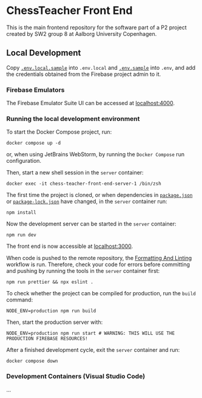 # ChessTeacher Front End

This is the main frontend repository for the software part of a P2 project created by SW2 group 8 at Aalborg University
Copenhagen.

## Local Development

Copy [`.env.local.sample`](./.env.local.sample) into `.env.local` and [`.env.sample`](./.env.sample) into `.env`, and
add the credentials obtained from the Firebase project admin to it.

### Firebase Emulators

The Firebase Emulator Suite UI can be accessed at [localhost:4000](http://localhost:4000/).

### Running the local development environment

To start the Docker Compose project, run:

```shell
docker compose up -d
```

or, when using JetBrains WebStorm, by running the `Docker Compose` run configuration.

Then, start a new shell session in the `server` container:

```shell
docker exec -it chess-teacher-front-end-server-1 /bin/zsh
```

The first time the project is cloned, or when dependencies in [`package.json`](./package.json)
or [`package-lock.json`](./package-lock.json) have changed, in the `server` container run:

```shell
npm install
```

Now the development server can be started in the `server` container:

```shell
npm run dev
```

The front end is now accessible at [localhost:3000](http://localhost:3000/).

When code is pushed to the remote repository, the
[Formatting And Linting](./.github/workflows/formatting-and-linting.yml) workflow is run.
Therefore, check your code for errors before committing and pushing by running the tools in the `server` container
first:

```shell
npm run prettier && npx eslint .
```

To check whether the project can be compiled for production, run the `build` command:

```shell
NODE_ENV=production npm run build
```

Then, start the production server with:

```shell
NODE_ENV=production npm run start # WARNING: THIS WILL USE THE PRODUCTION FIREBASE RESOURCES!
```

After a finished development cycle, exit the `server` container and run:

```shell
docker compose down
```

### Development Containers (Visual Studio Code)

...
